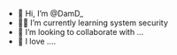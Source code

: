 - 👋 Hi, I’m @DamD_
- 👨‍💻 I’m currently learning system security
- 🤡 I’m looking to collaborate with ...
- 🤩 I love ....
